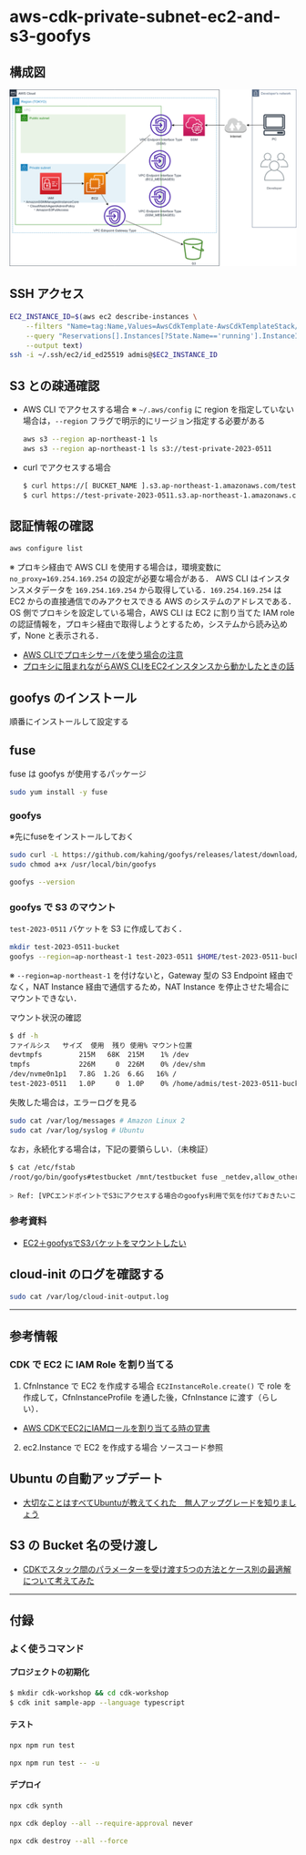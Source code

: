 # aws-cdk-private-subnet-ec2-and-s3-goofys

## 構成図

![](architecture.drawio.png)

## SSH アクセス

```bash
EC2_INSTANCE_ID=$(aws ec2 describe-instances \
    --filters "Name=tag:Name,Values=AwsCdkTemplate-AwsCdkTemplateStack/AwsCdkTemplate-AwsCdkTemplateStack-general_purpose_ec2" \
    --query "Reservations[].Instances[?State.Name=='running'].InstanceId[]" \
    --output text)
ssh -i ~/.ssh/ec2/id_ed25519 admis@$EC2_INSTANCE_ID
```

## S3 との疎通確認

- AWS CLI でアクセスする場合
  ※ `~/.aws/config` に region を指定していない場合は，`--region` フラグで明示的にリージョン指定する必要がある
  ```bash
  aws s3 --region ap-northeast-1 ls
  aws s3 --region ap-northeast-1 ls s3://test-private-2023-0511
  ```
- curl でアクセスする場合
  ```bash
  $ curl https://[ BUCKET_NAME ].s3.ap-northeast-1.amazonaws.com/test.txt
  $ curl https://test-private-2023-0511.s3.ap-northeast-1.amazonaws.com/test.txt
  ```

## 認証情報の確認

```bash
aws configure list
```
※ プロキシ経由で AWS CLI を使用する場合は，環境変数に `no_proxy=169.254.169.254` の設定が必要な場合がある．
AWS CLI はインスタンスメタデータを `169.254.169.254` から取得している．`169.254.169.254` は EC2 からの直接通信でのみアクセスできる AWS のシステムのアドレスである．
OS 側でプロキシを設定している場合，AWS CLI は EC2 に割り当てた IAM role の認証情報を，プロキシ経由で取得しようとするため，システムから読み込めず，None と表示される．

- [AWS CLIでプロキシサーバを使う場合の注意](https://dev.classmethod.jp/articles/aws-cli-iamrole/)
- [プロキシに阻まれながらAWS CLIをEC2インスタンスから動かしたときの話](https://qiita.com/izey0306/items/77bcbb79be1ede95fe6c)

## goofys のインストール

順番にインストールして設定する

## fuse

fuse は goofys が使用するパッケージ

```bash
sudo yum install -y fuse
```

### goofys

※先にfuseをインストールしておく

```bash
sudo curl -L https://github.com/kahing/goofys/releases/latest/download/goofys -o /usr/local/bin/goofys
sudo chmod a+x /usr/local/bin/goofys
```

```bash
goofys --version
```

### goofys で S3 のマウント

`test-2023-0511` バケットを S3 に作成しておく．

```bash
mkdir test-2023-0511-bucket
goofys --region=ap-northeast-1 test-2023-0511 $HOME/test-2023-0511-bucket
```
※ `--region=ap-northeast-1` を付けないと，Gateway 型の S3 Endpoint 経由でなく，NAT Instance 経由で通信するため，NAT Instance を停止させた場合にマウントできない．

マウント状況の確認
```bash
$ df -h
ファイルシス   サイズ  使用  残り 使用% マウント位置
devtmpfs         215M   68K  215M    1% /dev
tmpfs            226M     0  226M    0% /dev/shm
/dev/nvme0n1p1   7.8G  1.2G  6.6G   16% /
test-2023-0511   1.0P     0  1.0P    0% /home/admis/test-2023-0511-bucket
```

失敗した場合は，エラーログを見る
```bash
sudo cat /var/log/messages # Amazon Linux 2
sudo cat /var/log/syslog # Ubuntu
```

なお，永続化する場合は，下記の要領らしい．（未検証）
```bash
$ cat /etc/fstab
/root/go/bin/goofys#testbucket /mnt/testbucket fuse _netdev,allow_other,--dir-mode=0775,--file-mode=0666,--uid=1000,--gid=1000,--region=ap-northeast-1 0 0

> Ref: [VPCエンドポイントでS3にアクセスする場合のgoofys利用で気を付けておきたいこと](https://dev.classmethod.jp/articles/20190208-goofys/)
```

### 参考資料

- [EC2＋goofysでS3バケットをマウントしたい](https://qiita.com/0xmks/items/f1d325ce2de6a805c6f7)

## cloud-init のログを確認する

```bash
sudo cat /var/log/cloud-init-output.log
```

---

## 参考情報

### CDK で EC2 に IAM Role を割り当てる

1. CfnInstance で EC2 を作成する場合
   `EC2InstanceRole.create()` で role を作成して，CfnInstanceProfile を通した後，CfnInstance に渡す（らしい）．
  - [AWS CDKでEC2にIAMロールを割り当てる時の覚書](https://wp-kyoto.net/add-iam-role-to-ec2-instance-by-aws-cdk/)
2. ec2.Instance で EC2 を作成する場合
   ソースコード参照

## Ubuntu の自動アップデート

- [大切なことはすべてUbuntuが教えてくれた　無人アップグレードを知りましょう](https://qiita.com/Brutus/items/b264384361d08b7475f6)

## S3 の Bucket 名の受け渡し

- [CDKでスタック間のパラメーターを受け渡す5つの方法とケース別の最適解について考えてみた](https://dev.classmethod.jp/articles/best-way-to-reference-parameters-in-cdk/)

---

## 付録

### よく使うコマンド

#### プロジェクトの初期化

```bash
$ mkdir cdk-workshop && cd cdk-workshop
$ cdk init sample-app --language typescript
```

#### テスト
```bash
npx npm run test
```
```bash
npx npm run test -- -u
```

#### デプロイ
```bash
npx cdk synth
```
```bash
npx cdk deploy --all --require-approval never
```
```bash
npx cdk destroy --all --force
```
